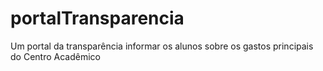 # portalTransparencia
Um portal da transparência informar os alunos sobre os gastos principais do Centro Acadêmico
